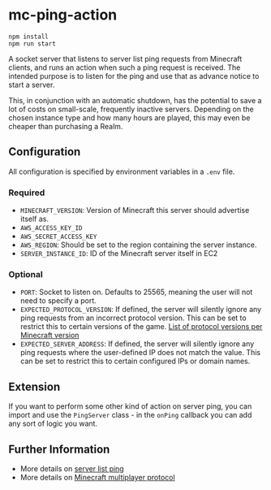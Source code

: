 # mc-ping-action

```
npm install
npm run start
```

A socket server that listens to server list ping requests from Minecraft clients, and runs an action when such a ping request is received. The intended purpose is to listen for the ping and use that as advance notice to start a server.

This, in conjunction with an automatic shutdown, has the potential to save a lot of costs on small-scale, frequently inactive servers. Depending on the chosen instance type and how many hours are played, this may even be cheaper than purchasing a Realm.

## Configuration

All configuration is specified by environment variables in a `.env` file.

### Required

- `MINECRAFT_VERSION`: Version of Minecraft this server should advertise itself as.
- `AWS_ACCESS_KEY_ID`
- `AWS_SECRET_ACCESS_KEY`
- `AWS_REGION`: Should be set to the region containing the server instance.
- `SERVER_INSTANCE_ID`: ID of the Minecraft server itself in EC2

### Optional

- `PORT`: Socket to listen on. Defaults to 25565, meaning the user will not need to specify a port.
- `EXPECTED_PROTOCOL_VERSION`: If defined, the server will silently ignore any ping requests from an incorrect protocol version. This can be set to restrict this to certain versions of the game. [List of protocol versions per Minecraft version](https://wiki.vg/Protocol_version_numbers)
- `EXPECTED_SERVER_ADDRESS`: If defined, the server will silently ignore any ping requests where the user-defined IP does not match the value. This can be set to restrict this to certain configured IPs or domain names.

## Extension

If you want to perform some other kind of action on server ping, you can import and use the `PingServer` class - in the `onPing` callback you can add any sort of logic you want.

## Further Information

- More details on [server list ping](https://wiki.vg/Server_List_Ping)
- More details on [Minecraft multiplayer protocol](https://wiki.vg/Protocol)